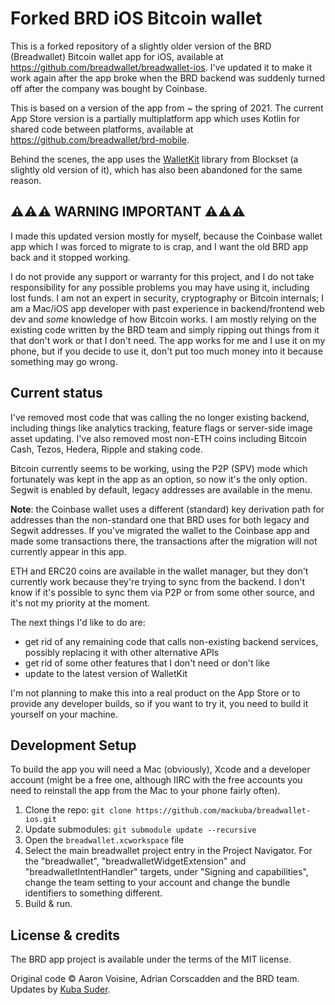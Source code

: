 # Forked BRD iOS Bitcoin wallet

This is a forked repository of a slightly older version of the BRD (Breadwallet) Bitcoin wallet app for iOS, available at <https://github.com/breadwallet/breadwallet-ios>. I've updated it to make it work again after the app broke when the BRD backend was suddenly turned off after the company was bought by Coinbase.

This is based on a version of the app from ~ the spring of 2021. The current App Store version is a partially multiplatform app which uses Kotlin for shared code between platforms, available at <https://github.com/breadwallet/brd-mobile>.

Behind the scenes, the app uses the [WalletKit](https://github.com/blockset-corp/walletkit) library from Blockset (a slightly old version of it), which has also been abandoned for the same reason.


## ⚠️⚠️⚠️ WARNING IMPORTANT ⚠️⚠️⚠️

I made this updated version mostly for myself, because the Coinbase wallet app which I was forced to migrate to is crap, and I want the old BRD app back and it stopped working.

I do not provide any support or warranty for this project, and I do not take responsibility for any possible problems you may have using it, including lost funds. I am not an expert in security, cryptography or Bitcoin internals; I am a Mac/iOS app developer with past experience in backend/frontend web dev and *some* knowledge of how Bitcoin works. I am mostly relying on the existing code written by the BRD team and simply ripping out things from it that don't work or that I don't need. The app works for me and I use it on my phone, but if you decide to use it, don't put too much money into it because something may go wrong.


## Current status

I've removed most code that was calling the no longer existing backend, including things like analytics tracking, feature flags or server-side image asset updating. I've also removed most non-ETH coins including Bitcoin Cash, Tezos, Hedera, Ripple and staking code.

Bitcoin currently seems to be working, using the P2P (SPV) mode which fortunately was kept in the app as an option, so now it's the only option. Segwit is enabled by default, legacy addresses are available in the menu.

**Note**: the Coinbase wallet uses a different (standard) key derivation path for addresses than the non-standard one that BRD uses for both legacy and Segwit addresses. If you've migrated the wallet to the Coinbase app and made some transactions there, the transactions after the migration will not currently appear in this app.

ETH and ERC20 coins are available in the wallet manager, but they don't currently work because they're trying to sync from the backend. I don't know if it's possible to sync them via P2P or from some other source, and it's not my priority at the moment.

The next things I'd like to do are:

- get rid of any remaining code that calls non-existing backend services, possibly replacing it with other alternative APIs
- get rid of some other features that I don't need or don't like
- update to the latest version of WalletKit

I'm not planning to make this into a real product on the App Store or to provide any developer builds, so if you want to try it, you need to build it yourself on your machine.


## Development Setup

To build the app you will need a Mac (obviously), Xcode and a developer account (might be a free one, although IIRC with the free accounts you need to reinstall the app from the Mac to your phone fairly often).

1. Clone the repo: `git clone https://github.com/mackuba/breadwallet-ios.git`
2. Update submodules: `git submodule update --recursive`
3. Open the `breadwallet.xcworkspace` file
4. Select the main breadwallet project entry in the Project Navigator. For the "breadwallet", "breadwalletWidgetExtension" and "breadwalletIntentHandler" targets, under "Signing and capabilities", change the team setting to your account and change the bundle identifiers to something different.
5. Build & run.


## License & credits

The BRD app project is available under the terms of the MIT license.

Original code © Aaron Voisine, Adrian Corscadden and the BRD team. Updates by [Kuba Suder](https://mackuba.eu).
